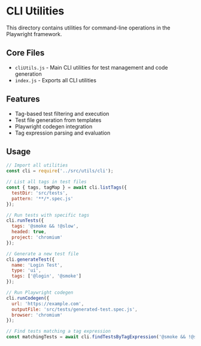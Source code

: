 <!-- Source: /Users/mzahirudeen/playwright-framework-dev/src/utils/cli/README.md -->

# CLI Utilities

This directory contains utilities for command-line operations in the Playwright framework.

## Core Files

- `cliUtils.js` - Main CLI utilities for test management and code generation
- `index.js` - Exports all CLI utilities

## Features

- Tag-based test filtering and execution
- Test file generation from templates
- Playwright codegen integration
- Tag expression parsing and evaluation

## Usage

```javascript
// Import all utilities
const cli = require('../src/utils/cli');

// List all tags in test files
const { tags, tagMap } = await cli.listTags({
  testDir: 'src/tests',
  pattern: '**/*.spec.js'
});

// Run tests with specific tags
cli.runTests({
  tags: '@smoke && !@slow',
  headed: true,
  project: 'chromium'
});

// Generate a new test file
cli.generateTest({
  name: 'Login Test',
  type: 'ui',
  tags: ['@login', '@smoke']
});

// Run Playwright codegen
cli.runCodegen({
  url: 'https://example.com',
  outputFile: 'src/tests/generated-test.spec.js',
  browser: 'chromium'
});

// Find tests matching a tag expression
const matchingTests = await cli.findTestsByTagExpression('@smoke && !@slow');
```